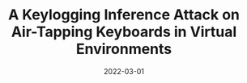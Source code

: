 ---
title: "A Keylogging Inference Attack on Air-Tapping Keyboards in Virtual Environments"
collection: publications
permalink: /publication/2022-01-01-A-Keylogging-Inference-Attack-on-Air-Tapping-Keyboards-in-Virtual-Environments
date: 2022-03-01
venue: 'In the proceedings of IEEE Conference on Virtual Reality and 3D User Interfaces, VR 2022, Christchurch, New Zealand, March 12-16, 2022'
link: 'https://doi.org/10.1109/VR51125.2022.00098'
citation: 'Ulku Meteriz-Yildiran,  Necip Yildiran,  Amro Awad,  David Mohaisen, &quot;A Keylogging Inference Attack on Air-Tapping Keyboards in Virtual Environments.&quot; In the proceedings of IEEE Conference on Virtual Reality and 3D User Interfaces, VR 2022, Christchurch, New Zealand, March 12-16, 2022, 2022.'
---